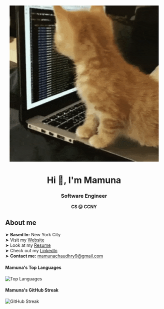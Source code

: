<p align="center">
  <img src="https://github.com/MChaudhry9/MChaudhry9/blob/main/header2.gif" alt="Header GIF">
</p>

<div align="center">
  <h1>Hi 👋, I'm Mamuna</h1>
  <h3>Software Engineer</h3>
  <strong>CS @ CCNY</strong>
</div>

## About me  
➤ **Based In:** New York City  
➤ Visit my [Website](http://mchaudhry.me)  
➤ Look at my [Resume](https://drive.google.com/file/d/1FtC7SkKIPmEjebTl-hFndyHieLa4BqQU/view?usp=drivesdk)<br>
➤ Check out my [LinkedIn](https://www.linkedin.com/in/mamuna-chaudhry/)  
➤ **Contact me:** [mamunachaudhry9@gmail.com](mailto:mamunachaudhry9@gmail.com)  

#### Mamuna's Top Languages  
![Top Languages](https://github-readme-stats.vercel.app/api/top-langs/?username=MChaudhry9&layout=compact)  

#### Mamuna's GitHub Streak  
![GitHub Streak](https://github-readme-streak-stats.herokuapp.com/?user=MChaudhry9&theme=tokyonight)  



